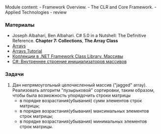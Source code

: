 
Module content:
    - Framework Overview.
    - The CLR and Core Framework.
    - Applied Technologies - review

### Материалы

- Joseph Albahari, Ben Albahari. C# 5.0 in a Nutshell: The Definitive Reference. **Chapter 7: Collections**, **The Array Class** 
- [Arrays](https://msdn.microsoft.com/en-us/library/aa287879(v=vs.71).aspx)
- [Arrays Tutorial](https://msdn.microsoft.com/en-us/library/aa288453(v=vs.71).aspx)
- [Коллекции в .NET Framework Class Library. Массивы](http://rsdn.ru/article/dotnet/collections.xml#E2GAC)
- [C#: Внутреннее строение инициализаторов массивов](http://habrahabr.ru/post/247047/)

### Задачи
1. Дан непрямоугольный целочисленный массив ("jagged" array). Реализовать алгоритм "пузырьковой" сортировки, таким образом, чтобы была возможность упорядочить строки матрицы 
    - в порядке возрастания(убывания) сумм элементов строк матрицы;
    - в порядке возрастания(убывания) максимальных элементов строк матрицы;
    - в порядке возрастания(убывания) минимальных элементов строк матрицы.
